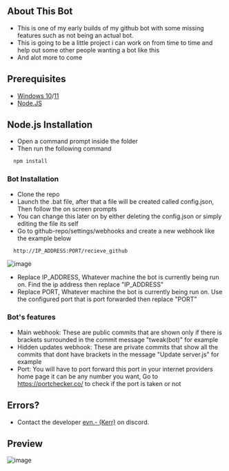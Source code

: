 ## About This Bot
- This is one of my early builds of my github bot with some missing features such as not being an actual bot.
- This is going to be a little project i can work on from time to time and help out some other people wanting a bot like this
- And alot more to come
## Prerequisites
-   [Windows 10](https://go.microsoft.com/fwlink/?LinkId=691209)/[11](https://go.microsoft.com/fwlink/?linkid=2156295)
- [Node.JS](https://nodejs.org/dist/v21.1.0/node-v21.1.0-x64.msi)

## Node.js Installation
- Open a command prompt inside the folder
- Then run the following command
```bash
  npm install
```
    
### Bot Installation
-  Clone the repo
- Launch the .bat file, after that a file will be created called config.json, Then follow the on screen prompts
- You can change this later on by either deleting the config.json or simply editing the file its self
- Go to github-repo/settings/webhooks and create a new webhook like the example below

```bash
  http://IP_ADDRESS:PORT/recieve_github
```
![image](https://i.imgur.com/lWOLTmh.png)

- Replace IP_ADDRESS, Whatever machine the bot is currently being run on. Find the ip address then replace "IP_ADDRESS"
- Replace PORT, Whatever machine the bot is currently being run on. Use the configured port that is port forwarded then replace "PORT"

### Bot's features
- Main webhook: These are public commits that are shown only if there is brackets surrounded in the commit message "tweak(bot)" for example
- Hidden updates webhook: These are private commits that show all the commits that dont have brackets in the message "Update server.js" for example
- Port: You will have to port forward this port in your internet providers home page it can be any number you want, Go to https://portchecker.co/ to check if the port is taken or not

## Errors?
- Contact the developer [evn.- (Kerr)](https://github.com/user-attachments/assets/8483e210-7179-4818-b14f-c15099d693a8) on discord.

## Preview

![image](https://i.imgur.com/DkmOueu.png)
